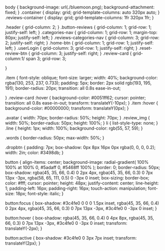 body {
  background-image: url(./bluemoon.png);
  background-attachment: fixed;
}
.container {
  display: grid;
  grid-template-columns: auto 320px auto;
}
.reviews-container {
  display: grid;
  grid-template-columns: 1fr 320px 1fr;
}


.header {
  grid-column: 2;
}
.button-reviews {
  grid-column: 1;
  grid-row: 1;
  justify-self: left;
}
.categories-nav {
  grid-column: 1;
  grid-row: 1;
  margin-top: 80px;
  justify-self: left;
}
.reviews-categories-nav {
  grid-column: 3;
  grid-row: 2;
  justify-self: right;
}
.home-btn {
  grid-column: 1;
  grid-row: 1;
  justify-self: left;
}
.userLogin {
  grid-column: 3;
  grid-row: 1;
  justify-self: right;
}
.reset-review-btn {
  grid-column: 3;
  justify-self: right;
}
.review-card {
  grid-column:1/ span 3;
  grid-row: 3;
  
}

.item {
  font-style: oblique;
  font-size: larger;
  width: 40%;
  background-color: rgba(130, 253, 237, 0.733);
  padding: 5px;
  border: 2px solid rgb(193, 195, 191);
  border-radius: 20px;
  transition: all 0.8s ease-in-out;

}
.review-card :hover {
  background-color: #0051ff62;
  cursor: pointer;
  transition: all 0.8s ease-in-out;
  transform: translateY(-10px);
}
.item :hover {
  background-color: #00000000;
  transform: translateY(0px);
}

.avatar {
  width: 70px;
  border-radius: 50%;
  height: 70px;
}
.review_img {
  width: 50%;
  border-radius: 50px;
  height: 100%;
}
li {
  list-style-type: none;
}
.line {
  height: 1px;
  width: 100%;
  background-color: rgb(55, 57, 59);
}

.words {
  border-radius: 50px;
  max-width: 50%;
}

.dropbtn {
  padding: 7px;
  box-shadow: 0px 8px 16px 0px rgba(0, 0, 0, 0.2);
  width: 2in;
  color: #3498db;
}

button {
  align-items: center;
  background-image: radial-gradient(
    100% 100% at 100% 0,
    #5adaff 0,
    #5468ff 100%
  );
  border: 0;
  border-radius: 50px;
  box-shadow: rgba(45, 35, 66, 0.4) 0 2px 4px,
    rgba(45, 35, 66, 0.3) 0 7px 13px -3px, rgba(58, 65, 111, 0.5) 0 -3px 0 inset;
  box-sizing: border-box;
  color: #fff;
  cursor: pointer;
  height: 48px;
  justify-content: center;
  line-height: 1;
  padding-left: 16px;
  padding-right: 16px;
  touch-action: manipulation;
  font-size: 18px;
  font-style: italic;
}

button:focus {
  box-shadow: #3c4fe0 0 0 0 1.5px inset, rgba(45, 35, 66, 0.4) 0 2px 4px,
    rgba(45, 35, 66, 0.3) 0 7px 13px -3px, #3c4fe0 0 -3px 0 inset;
}

button:hover {
  box-shadow: rgba(45, 35, 66, 0.4) 0 4px 8px,
    rgba(45, 35, 66, 0.3) 0 7px 13px -3px, #3c4fe0 0 -3px 0 inset;
  transform: translateY(-2px);
}

button:active {
  box-shadow: #3c4fe0 0 3px 7px inset;
  transform: translateY(2px);
}
